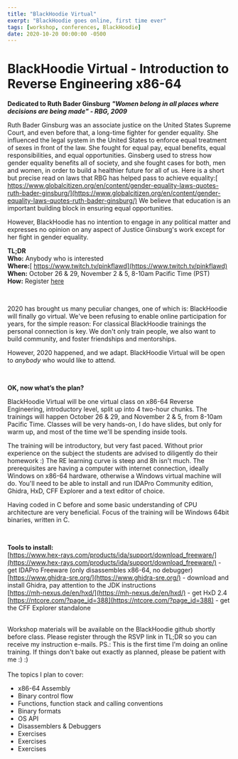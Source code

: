 ```yaml
---
title: "BlackHoodie Virtual"
exerpt: "BlackHoodie goes online, first time ever"
tags: [workshop, conferences, BlackHoodie]
date: 2020-10-20 00:00:00 -0500
---
```



# BlackHoodie Virtual - Introduction to Reverse Engineering x86-64
**Dedicated to Ruth Bader Ginsburg** 
**_"Women belong in all places where decisions are being made" - RBG, 2009_**

 

Ruth Bader Ginsburg was an associate justice on the United States Supreme Court, and even before that, a long-time fighter for gender equality. She influenced the legal system in the United States to enforce equal treatment of sexes in front of the law. She fought for equal pay, equal benefits, equal responsibilities, and equal opportunities. Ginsberg used to stress how gender equality benefits all of society, and she fought cases for both, men and women, in order to build a healthier future for all of us. Here is a short but precise read on laws that RBG has helped pass to achieve equality:[ https://www.globalcitizen.org/en/content/gender-equality-laws-quotes-ruth-bader-ginsburg/](https://www.globalcitizen.org/en/content/gender-equality-laws-quotes-ruth-bader-ginsburg/) We believe that education is an important building block in ensuring equal opportunities.

However, BlackHoodie has no intention to engage in any political matter and expresses no opinion on any aspect of Justice Ginsburg's work except for her fight in gender equality.

 


**TL;DR** </br>
**Who:** Anybody who is interested</br>
**Where:**[ https://www.twitch.tv/pinkflawd](https://www.twitch.tv/pinkflawd)</br>
**When:** October 26 & 29, November 2 & 5, 8-10am Pacific Time (PST)</br>
**How:** Register [here ](https://docs.google.com/forms/d/e/1FAIpQLSeKNpd-9x_WbJFgEIc7avPpvdMRAqfqX0ZkQe1jqun85nR54g/viewform?usp=sf_link)</br>

 </br>

2020 has brought us many peculiar changes, one of which is: BlackHoodie will finally go virtual. We've been refusing to enable online participation for years, for the simple reason: For classical BlackHoodie trainings the personal connection is key. We don't only train people, we also want to build community, and foster friendships and mentorships.

However, 2020 happened, and we adapt. BlackHoodie Virtual will be open to _anybody_ who would like to attend.

</br> 

**OK, now what’s the plan?**

BlackHoodie Virtual will be one virtual class on x86-64 Reverse Engineering, introductory level, split up into 4 two-hour chunks. The trainings will happen October 26 & 29, and November 2 & 5, from 8-10am Pacific Time. Classes will be very hands-on, I do have slides, but only for warm up, and most of the time we'll be spending inside tools.

The training will be introductory, but very fast paced. Without prior experience on the subject the students are advised to diligently do their homework :) The RE learning curve is steep and 8h isn't much. The prerequisites are having a computer with internet connection, ideally Windows on x86-64 hardware, otherwise a Windows virtual machine will do. You'll need to be able to install and run IDAPro Community edition, Ghidra, HxD, CFF Explorer and a text editor of choice.

Having coded in C before and some basic understanding of CPU architecture are very beneficial. Focus of the training will be Windows 64bit binaries, written in C.

 

</br>

**Tools to install:** </br>
[https://www.hex-rays.com/products/ida/support/download_freeware/](https://www.hex-rays.com/products/ida/support/download_freeware/) - get IDAPro Freeware (only disassembles x86-64, no debugger)</br>
[https://www.ghidra-sre.org/](https://www.ghidra-sre.org/) - download and install Ghidra, pay attention to the JDK instructions</br>
[https://mh-nexus.de/en/hxd/](https://mh-nexus.de/en/hxd/) - get HxD 2.4</br>
[https://ntcore.com/?page_id=388](https://ntcore.com/?page_id=388) - get the CFF Explorer standalone</br>

</br>
Workshop materials will be available on the BlackHoodie github shortly before class. Please register through the RSVP link in TL;DR so you can receive my instruction e-mails.
PS.: This is the first time I'm doing an online training. If things don't bake out exactly as planned, please be patient with me :) :)
</br></br>
The topics I plan to cover:

- x86-64 Assembly
- Binary control flow
- Functions, function stack and calling conventions
- Binary formats
- OS API
- Disassemblers & Debuggers
- Exercises
- Exercises
- Exercises
